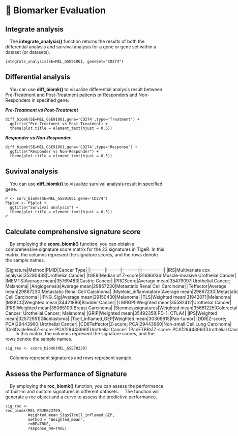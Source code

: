 # 🚩 Biomarker Evaluation

## Integrate analysis
 The **integrate_analysis()** function returns the results of both the differential analysis and survival analysis for a gene or gene set within a dataset (or datasets).
```         
integrate_analysis(SE=MEL_GSE91061, geneSet="CD274")
```

## Differential analysis
 You can use **diff_biomk()** to visualize differential analysis result between Pre-Treatment and Post-Treatment patients or Responders and Non-Responders in specified gene.

***Pre-Treatment vs Post-Treatment***

```         
diff_biomk(SE=MEL_GSE91061,gene='CD274',type='Treatment') +
  ggtitle("Pre-Treatment vs Post-Treatment) +
  theme(plot.title = element_text(hjust = 0.5)) 
```

***Responder vs Non-Responder***

```         
diff_biomk(SE=MEL_GSE91061,gene='CD274',type='Response') +
  ggtitle("Responder vs Non-Responder") +
  theme(plot.title = element_text(hjust = 0.5))
```

## Suvival analysis
 You can use **diff_biomk()** to visualize survival analysis result in specified gene.

```         
P <- surv_biomk(SE=MEL_GSE91061,gene='CD274')
P$plot <- P$plot +
  ggtitle("Survival analysis") +
  theme(plot.title = element_text(hjust = 0.5))
P
```

## Calculate comprehensive signature score

 By employing the **score_biomk()** function, you can obtain a comprehensive signature score matrix for the 23 signatures in TigeR.
In this matrix, the columns represent the signature scores, and the rows denote the sample names.

<div style="width:780px; height:200px; overflow-y: scroll; overflow-x: hidden;">
|Signature|Method|PMID|Cancer Type|
|:------:|:------:|:-------:|:----------:|
|IRS|Multivariate cox analysis|35280438|Urothelial Cancer|
|tGE8|Median of Z-score|31686036|Muscle-invasive Urothelial Cancer|
|MEMTS|Average mean|35769483|Gastric Cancer|
|PRGScore|Average mean|35479097|Urothelial Cancer; Melanoma|
|Angiogenesis|Average mean|29867230|Metastatic Renal Cell Carcinoma|
|Teffector|Average mean|29867230|Metastatic Renal Cell Carcinoma|
|Myeloid_inflammatory|Average mean|29867230|Metastatic Renal Cell Carcinoma|
|IFNG_Sig|Average mean|29150430|Melanoma|
|TLS|Weighted mean|31942071|Melanoma|
|MSKCC|Weighted mean|34421886|Bladder Cancer|
|LMRGPI|Weighted mean|35582412|Urothelial Cancer|
|PRS|Weighted mean|35085103|Breast Carcinoma|
|Stemnesssignatures|Weighted mean|35681225|Colorectal Cancer; Urothelial Cancer; Melanoma|
|GRIP|Weighted mean|35492358|PD-1; CTLA4|
|IPS|Weighted mean|32572951|Glioblastoma|
|Tcell_inflamed_GEP|Weighted mean|30309915|Pan-tumor|
|DDR|Z-score; PCA|29443960|Urothelial Cancer|
|CD8Teffector|Z-score; PCA|29443960|Non-small Cell Lung Carcinoma|
|CellCycleReg|Z-score; PCA|29443960|Urothelial Cancer|
|PanFTBRs|Z-score; PCA|29443960|Urothelial Cancer|
|EMT1|Z-score; PCA|29443960|Urothelial Cancer|
|EMT2|Z-score; PCA|29443960|Urothelial Cancer|
|EMT3|Z-score; PCA|29443960|Urothelial Cancer|
</div>
   
 In this matrix, the columns represent the signature scores, and the rows denote the sample names.

```
sig_res <- score_biomk(MEL_GSE78220)
```

 Columns represent signatures and rows represent sample.

## Assess the Performance of Signature

 By employing the **roc_biomk()** function, you can assess the performance of built-in and custom signatures in different datasets.
 The function will generate a roc object and a curve to assess the predictive performance.

```
sig_roc <- 
roc_biomk(MEL_PRJEB23709,
          Weighted_mean_Sigs$Tcell_inflamed_GEP,
          method = "Weighted_mean",
          rmBE=TRUE,
          response_NR=TRUE)
```
